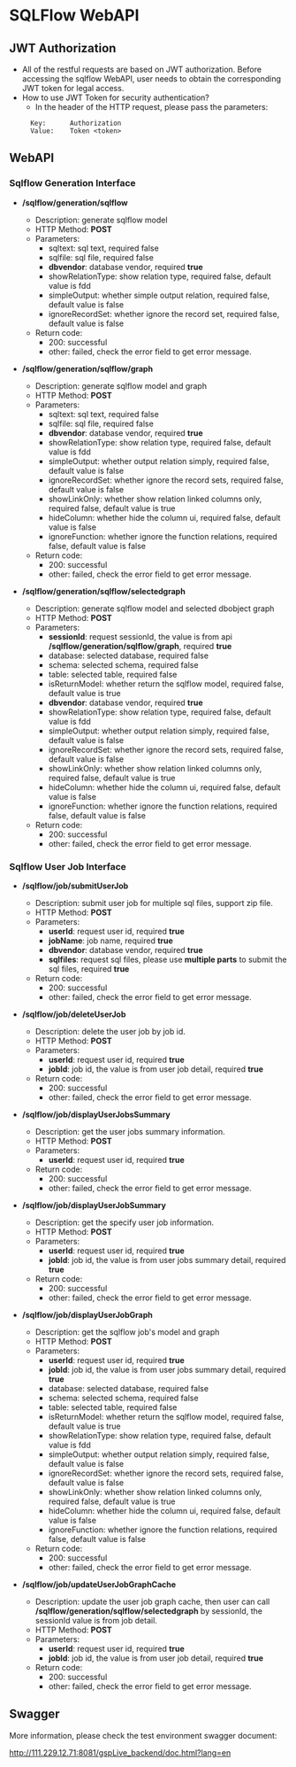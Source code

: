 # SQLFlow WebAPI

## JWT Authorization
* All of the restful requests are based on JWT authorization. Before accessing the sqlflow WebAPI, user needs to obtain the corresponding JWT token for legal access.
* How to use JWT Token for security authentication?
  * In the header of the HTTP request, please pass the parameters:
   ```
     Key:      Authorization
     Value:    Token <token>
  ```

## WebAPI

### Sqlflow Generation Interface  

* **/sqlflow/generation/sqlflow**
  * Description: generate sqlflow model
  * HTTP Method: **POST**
  * Parameters: 
    * sqltext: sql text, required false
    * sqlfile: sql file, required false
    * **dbvendor**: database vendor, required **true**
    * showRelationType: show relation type, required false, default value is fdd
    * simpleOutput: whether simple output relation, required false, default value is false
    * ignoreRecordSet: whether ignore the record set, required false, default value is false
  * Return code:
    * 200: successful
    * other: failed, check the error field to get error message.  
    
* **/sqlflow/generation/sqlflow/graph**
  * Description: generate sqlflow model and graph
  * HTTP Method: **POST**
  * Parameters: 
    * sqltext: sql text, required false
    * sqlfile: sql file, required false
    * **dbvendor**: database vendor, required **true**
    * showRelationType: show relation type, required false, default value is fdd
    * simpleOutput: whether output relation simply, required false, default value is false
    * ignoreRecordSet: whether ignore the record sets, required false, default value is false  
    * showLinkOnly: whether show relation linked columns only, required false, default value is true 
    * hideColumn: whether hide the column ui, required false, default value is false 
    * ignoreFunction: whether ignore the function relations, required false, default value is false 
  * Return code:
    * 200: successful
    * other: failed, check the error field to get error message.  
    
* **/sqlflow/generation/sqlflow/selectedgraph**          
  * Description: generate sqlflow model and selected dbobject graph
  * HTTP Method: **POST**
  * Parameters: 
    * **sessionId**: request sessionId, the value is from api **/sqlflow/generation/sqlflow/graph**, required **true**
    * database: selected database, required false
    * schema: selected schema, required false
    * table: selected table, required false
    * isReturnModel: whether return the sqlflow model, required false, default value is true
    * **dbvendor**: database vendor, required **true**
    * showRelationType: show relation type, required false, default value is fdd
    * simpleOutput: whether output relation simply, required false, default value is false
    * ignoreRecordSet: whether ignore the record sets, required false, default value is false  
    * showLinkOnly: whether show relation linked columns only, required false, default value is true 
    * hideColumn: whether hide the column ui, required false, default value is false 
    * ignoreFunction: whether ignore the function relations, required false, default value is false 
  * Return code:
    * 200: successful
    * other: failed, check the error field to get error message.  

### Sqlflow User Job Interface
* **/sqlflow/job/submitUserJob**
  * Description: submit user job for multiple sql files, support zip file.
  * HTTP Method: **POST**
  * Parameters: 
    * **userId**: request user id, required **true**
    * **jobName**: job name, required **true**
    * **dbvendor**: database vendor, required **true**
    * **sqlfiles**:  request sql files, please use **multiple parts** to submit the sql files, required **true**
  * Return code:
    * 200: successful
    * other: failed, check the error field to get error message.  
    
* **/sqlflow/job/deleteUserJob**
  * Description: delete the user job by job id.
  * HTTP Method: **POST**
  * Parameters: 
    * **userId**: request user id, required **true**
    * **jobId**: job id, the value is from user job detail, required **true**
  * Return code:
    * 200: successful
    * other: failed, check the error field to get error message.  
    
* **/sqlflow/job/displayUserJobsSummary**        
  * Description: get the user jobs summary information.
  * HTTP Method: **POST**
  * Parameters: 
    * **userId**: request user id, required **true**
  * Return code:
    * 200: successful
    * other: failed, check the error field to get error message. 
    
* **/sqlflow/job/displayUserJobSummary**        
  * Description: get the specify user job information.
  * HTTP Method: **POST**
  * Parameters: 
    * **userId**: request user id, required **true**
    * **jobId**: job id, the value is from user jobs summary detail, required **true**
  * Return code:
    * 200: successful
    * other: failed, check the error field to get error message.  
    
* **/sqlflow/job/displayUserJobGraph** 
  * Description: get the sqlflow job's model and graph
  * HTTP Method: **POST**
  * Parameters: 
    * **userId**: request user id, required **true**
    * **jobId**: job id, the value is from user jobs summary detail, required **true**
    * database: selected database, required false
    * schema: selected schema, required false
    * table: selected table, required false
    * isReturnModel: whether return the sqlflow model, required false, default value is true
    * showRelationType: show relation type, required false, default value is fdd
    * simpleOutput: whether output relation simply, required false, default value is false
    * ignoreRecordSet: whether ignore the record sets, required false, default value is false  
    * showLinkOnly: whether show relation linked columns only, required false, default value is true 
    * hideColumn: whether hide the column ui, required false, default value is false 
    * ignoreFunction: whether ignore the function relations, required false, default value is false 
  * Return code:
    * 200: successful
    * other: failed, check the error field to get error message.   
    
* **/sqlflow/job/updateUserJobGraphCache**
  * Description: update the user job graph cache, then user can call **/sqlflow/generation/sqlflow/selectedgraph** by sessionId, the sessionId value is from job detail.
  * HTTP Method: **POST**
  * Parameters: 
    * **userId**: request user id, required **true**
    * **jobId**: job id, the value is from user job detail, required **true**
  * Return code:
    * 200: successful
    * other: failed, check the error field to get error message.            
    
## Swagger 
More information, please check the test environment swagger document:

http://111.229.12.71:8081/gspLive_backend/doc.html?lang=en
